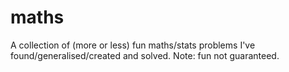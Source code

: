 # maths
A collection of (more or less) fun maths/stats problems I've found/generalised/created and solved. Note: fun not guaranteed. 
